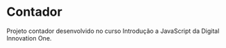 # Contador
Projeto contador desenvolvido no curso Introdução a JavaScript da Digital Innovation One.

